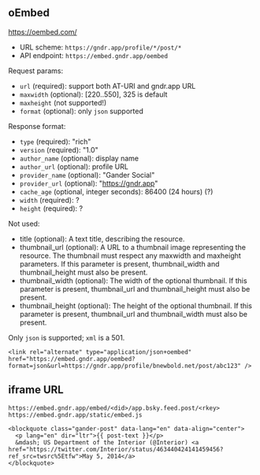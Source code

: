 
## oEmbed

<https://oembed.com/>

* URL scheme: `https://gndr.app/profile/*/post/*`
* API endpoint: `https://embed.gndr.app/oembed`

Request params:

- `url` (required): support both AT-URI and gndr.app URL
- `maxwidth` (optional): [220..550], 325 is default
- `maxheight` (not supported!)
- `format` (optional): only `json` supported

Response format:

- `type` (required): "rich"
- `version` (required): "1.0"
- `author_name` (optional): display name
- `author_url` (optional): profile URL
- `provider_name` (optional): "Gander Social"
- `provider_url` (optional): "https://gndr.app"
- `cache_age` (optional, integer seconds): 86400 (24 hours) (?)
- `width` (required): ?
- `height` (required): ?

Not used:

- title (optional): A text title, describing the resource.
- thumbnail_url (optional): A URL to a thumbnail image representing the resource. The thumbnail must respect any maxwidth and maxheight parameters. If this parameter is present, thumbnail_width and thumbnail_height must also be present.
- thumbnail_width (optional): The width of the optional thumbnail. If this parameter is present, thumbnail_url and thumbnail_height must also be present.
- thumbnail_height (optional): The height of the optional thumbnail. If this parameter is present, thumbnail_url and thumbnail_width must also be present.

Only `json` is supported; `xml` is a 501.

```
<link rel="alternate" type="application/json+oembed" href="https://embed.gndr.app/oembed?format=json&url=https://gndr.app/profile/bnewbold.net/post/abc123" />
```


## iframe URL

`https://embed.gndr.app/embed/<did>/app.bsky.feed.post/<rkey>`
`https://embed.gndr.app/static/embed.js`

```
<blockquote class="gander-post" data-lang="en" data-align="center">
  <p lang="en" dir="ltr">{{ post-text }}</p>
  &mdash; US Department of the Interior (@Interior) <a href="https://twitter.com/Interior/status/463440424141459456?ref_src=twsrc%5Etfw">May 5, 2014</a>
</blockquote>
```
